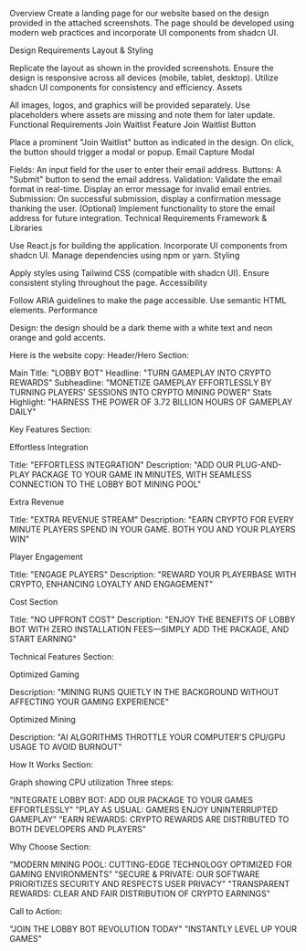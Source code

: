 Overview
Create a landing page for our website based on the design provided in the attached screenshots. The page should be developed using modern web practices and incorporate UI components from shadcn UI.

Design Requirements
Layout & Styling

Replicate the layout as shown in the provided screenshots.
Ensure the design is responsive across all devices (mobile, tablet, desktop).
Utilize shadcn UI components for consistency and efficiency.
Assets

All images, logos, and graphics will be provided separately.
Use placeholders where assets are missing and note them for later update.
Functional Requirements
Join Waitlist Feature
Join Waitlist Button

Place a prominent "Join Waitlist" button as indicated in the design.
On click, the button should trigger a modal or popup.
Email Capture Modal

Fields:
An input field for the user to enter their email address.
Buttons:
A "Submit" button to send the email address.
Validation:
Validate the email format in real-time.
Display an error message for invalid email entries.
Submission:
On successful submission, display a confirmation message thanking the user.
(Optional) Implement functionality to store the email address for future integration.
Technical Requirements
Framework & Libraries

Use React.js for building the application.
Incorporate UI components from shadcn UI.
Manage dependencies using npm or yarn.
Styling

Apply styles using Tailwind CSS (compatible with shadcn UI).
Ensure consistent styling throughout the page.
Accessibility

Follow ARIA guidelines to make the page accessible.
Use semantic HTML elements.
Performance

Design: the design should be a dark theme with a white text and neon orange and gold accents.

Here is the website copy:
Header/Hero Section:

Main Title: "LOBBY BOT"
Headline: "TURN GAMEPLAY INTO CRYPTO REWARDS"
Subheadline: "MONETIZE GAMEPLAY EFFORTLESSLY BY TURNING PLAYERS' SESSIONS INTO CRYPTO MINING POWER"
Stats Highlight: "HARNESS THE POWER OF 3.72 BILLION HOURS OF GAMEPLAY DAILY"

Key Features Section:

Effortless Integration


Title: "EFFORTLESS INTEGRATION"
Description: "ADD OUR PLUG-AND-PLAY PACKAGE TO YOUR GAME IN MINUTES, WITH SEAMLESS CONNECTION TO THE LOBBY BOT MINING POOL"


Extra Revenue


Title: "EXTRA REVENUE STREAM"
Description: "EARN CRYPTO FOR EVERY MINUTE PLAYERS SPEND IN YOUR GAME. BOTH YOU AND YOUR PLAYERS WIN"


Player Engagement


Title: "ENGAGE PLAYERS"
Description: "REWARD YOUR PLAYERBASE WITH CRYPTO, ENHANCING LOYALTY AND ENGAGEMENT"


Cost Section


Title: "NO UPFRONT COST"
Description: "ENJOY THE BENEFITS OF LOBBY BOT WITH ZERO INSTALLATION FEES—SIMPLY ADD THE PACKAGE, AND START EARNING"

Technical Features Section:

Optimized Gaming


Description: "MINING RUNS QUIETLY IN THE BACKGROUND WITHOUT AFFECTING YOUR GAMING EXPERIENCE"


Optimized Mining


Description: "AI ALGORITHMS THROTTLE YOUR COMPUTER'S CPU/GPU USAGE TO AVOID BURNOUT"

How It Works Section:

Graph showing CPU utilization
Three steps:


"INTEGRATE LOBBY BOT: ADD OUR PACKAGE TO YOUR GAMES EFFORTLESSLY"
"PLAY AS USUAL: GAMERS ENJOY UNINTERRUPTED GAMEPLAY"
"EARN REWARDS: CRYPTO REWARDS ARE DISTRIBUTED TO BOTH DEVELOPERS AND PLAYERS"

Why Choose Section:

"MODERN MINING POOL: CUTTING-EDGE TECHNOLOGY OPTIMIZED FOR GAMING ENVIRONMENTS"
"SECURE & PRIVATE: OUR SOFTWARE PRIORITIZES SECURITY AND RESPECTS USER PRIVACY"
"TRANSPARENT REWARDS: CLEAR AND FAIR DISTRIBUTION OF CRYPTO EARNINGS"

Call to Action:

"JOIN THE LOBBY BOT REVOLUTION TODAY"
"INSTANTLY LEVEL UP YOUR GAMES"